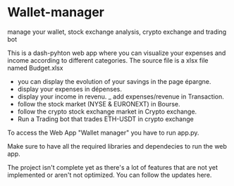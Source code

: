 # Wallet-manager
manage your wallet, stock exchange analysis, crypto exchange and trading bot 


This is a dash-pyhton web app where you can visualize your expenses and income according to different categories.
The source file is a xlsx file named Budget.xlsx
- you can display the evolution of your savings in the page épargne. 
- display your expenses in dépenses. 
- display your income in revenu. 
_ add expenses/revenue in Transaction. 
- follow the stock market (NYSE & EURONEXT) in Bourse. 
- follow the crypto stock exchange market in Crypto exchange. 
- Run a Trading bot that trades ETH-USDT in crypto exchange


To access the Web App "Wallet manager" you have to run app.py.  


Make sure to have all the required libraries and dependecies to run the web app.


The project isn't complete yet as there's a lot of features that are not yet implemented or aren't not optimized. 
You can follow the updates here. 
